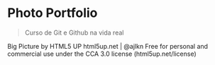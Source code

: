 # Photo Portfolio
> Curso de Git e Github na vida real

Big Picture by HTML5 UP
html5up.net | @ajlkn
Free for personal and commercial use under the CCA 3.0 license (html5up.net/license)
